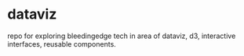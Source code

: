 dataviz
=======

repo for exploring bleedingedge tech in area of dataviz, d3, interactive interfaces, reusable components.
